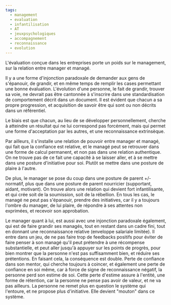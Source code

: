 ```yaml
---
tags:
  - management
  - evaluation
  - infantilisation
  - AT
  - jeuxpsychologiques
  - accompagnement
  - reconnaissance
  - evolution
---
```

L'évaluation conçue dans les entreprises porte un poids sur le management, sur la relation entre manager et managé.

Il y a une forme d'injonction paradoxale de demander aux gens de s'épanouir, de grandir, et en même temps de remplir les cases permettant une bonne évaluation.
L'évolution d'une personne, le fait de grandir, trouver sa voie, ne devrait pas être cantonnée à s'inscrire dans une standardisation de comportement décrit dans un document. Il est évident que chacun a sa propre progression, et acquisition de savoir être qui sont ou non décrits dans un référentiel.

Le biais est que chacun, au lieu de se développer personnellement, cherche à atteindre un résultat qui ne lui correspond pas forcément, mais qui permet une forme d'acceptation par les autres, et une reconnaissance extrinsèque. 

Par ailleurs, il s'installe une relation de pouvoir entre manager et managé, qui fait que la confiance est relative, et le managé peut se retrouver dans une forme de calcul permanent, et non pas dans une relation authentique. On ne trouve pas de ce fait une capacité à se laisser aller, et à se mettre dans une posture d'initiative pour soi. Plutôt se mettre dans une posture de plaire à l'autre.

De plus, le manager se pose du coup dans une posture de parent +/- normatif, plus que dans une posture de parent nourricier (supportant, aidant, motivant). 
On trouve alors une relation qui devient fort infantilisante, et qui crée soit de la soumission, soit de la rébellion. En tous les cas,  le managé ne peut pas s'épanouir, prendre des initiatives, car il y a toujours l'ombre du manager, de lui plaire, de répondre à ses attentes non exprimées, et recevoir son approbation.

Le manager quant à lui, est aussi avec une injonction paradoxale également, qui est de faire grandir ses managés, tout en restant dans un cadre fini, tout en donnant une reconnaissance relative (enveloppe salariale limitée). 
Il entre dans un jeu, de ne pas faire trop de feedbacks positifs pour éviter de faire penser à son managé qu'il peut prétendre à une récompense substantielle, et peut aller jusqu'à appuyer sur les points de progrès, pour bien montrer que la personne n'est pas suffisamment bien, et réduire ses prétentions.
En faisant cela, la conséquence est double. Perte de confiance dans son mentor, qui cherche toujours à coincer, et également une perte de confiance en soi même, car à force de signe de reconnaissance négatif, la personne perd son estime de soi. Cette perte d'estime assure à l'entité, une forme de rétention, car la personne ne pense pas avoir de valeur, et ne va pas ailleurs. La personne ne remet plus en question le système qui l'entoure, et ne propose plus d'initiative. Elle devient "mouton" dans ce système.